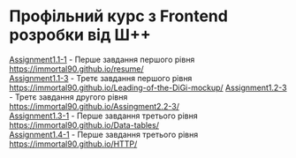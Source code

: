 # Профільний курс з Frontend розробки від Ш++

[Assignment1.1-1](Assignment1.1-1/) - Перше завдання першого рівня https://immortal90.github.io/resume/   
[Assignment1.1-3](Assignment1.1-3/) - Третє завдання першого рівня https://immortal90.github.io/Leading-of-the-DiGi-mockup/
[Assignment1.2-3](Assignment1.2-3/) - Третє завдання другого рівня https://immortal90.github.io/Assingment2.2-3/  
[Assignment1.3-1](Assignment1.3-1/) - Перше завдання третього рівня https://immortal90.github.io/Data-tables/  
[Assignment1.4-1](Assignment1.4-1/) - Перше завдання третього рівня https://immortal90.github.io/HTTP/  